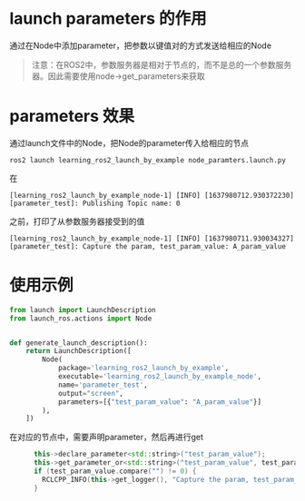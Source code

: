 # launch parameters 的作用

通过在Node中添加parameter，把参数以键值对的方式发送给相应的Node

> 注意：在ROS2中，参数服务器是相对于节点的，而不是总的一个参数服务器。因此需要使用node->get_parameters来获取



# parameters 效果

通过launch文件中的Node，把Node的parameter传入给相应的节点

```
ros2 launch learning_ros2_launch_by_example node_paramters.launch.py 
```

在

```
[learning_ros2_launch_by_example_node-1] [INFO] [1637980712.930372230] [parameter_test]: Publishing Topic name: 0 
```

之前，打印了从参数服务器接受到的值

```
[learning_ros2_launch_by_example_node-1] [INFO] [1637980711.930034327] [parameter_test]: Capture the param, test_param_value: A_param_value
```

# 使用示例

```python
from launch import LaunchDescription
from launch_ros.actions import Node


def generate_launch_description():
    return LaunchDescription([
        Node(
            package='learning_ros2_launch_by_example',
            executable='learning_ros2_launch_by_example_node',
            name='parameter_test',
            output="screen",
            parameters=[{"test_param_value": "A_param_value"}]
        ),
    ])
```



在对应的节点中，需要声明parameter，然后再进行get

```c++
	  this->declare_parameter<std::string>("test_param_value");
      this->get_parameter_or<std::string>("test_param_value", test_param_value, "");
      if (test_param_value.compare("") != 0) {
        RCLCPP_INFO(this->get_logger(), "Capture the param, test_param_value: %s", test_param_value.c_str());
      }
```

